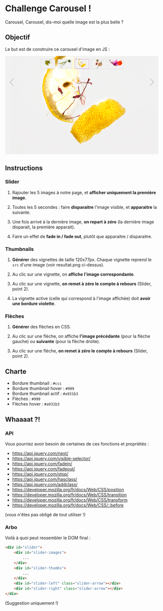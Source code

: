 # Challenge Carousel !

Carousel, Carousel, dis-moi quelle image est la plus belle ?

## Objectif

Le but est de construire ce carousel d'image en JS :

![resultat](images/resultat.png)

## Instructions

### Slider

1. Rajouter les 5 images à notre page, et **afficher uniquement la première image**.

2. Toutes les 5 secondes : faire **disparaitre** l'image visible, et **apparaitre** la suivante.

3. Une fois arrivé à la dernière image, **on repart à zéro** (la dernière image disparait, la première apparait).

4. Faire un effet de **fade in / fade out**, plutôt que apparaitre / disparaitre.

### Thumbnails

1. **Générer** des vignettes de taille 120x77px. Chaque vignette reprend le `src` d'une image (voir resultat.png ci-dessus).

2. Au clic sur une vignette, on **affiche l'image correspondante**.

3. Au clic sur une vignette, **on remet à zéro le compte à rebours** (Slider, point 2).

4. La vignette active (celle qui correspond à l'image affichée) doit **avoir une bordure violette**.


### Flèches

1. **Générer** des flèches en CSS.

2. Au clic sur une flèche, on affiche **l'image précédante** (pour la flèche gauche) ou **suivante** (pour la flèche droite).

3. Au clic sur une flèche, **on remet à zéro le compte à rebours** (Slider, point 2).


## Charte

* Bordure thumbnail : `#ccc`
* Bordure thumbnail hover : `#999`
* Bordure thumbnail actif : `#a931b3`
* Flèches : `#999`
* Flèches hover : `#a931b3`


## Whaaaat ?!

### API

Vous pourriez avoir besoin de certaines de ces fonctions et propriétés :

* https://api.jquery.com/next/
* https://api.jquery.com/visible-selector/
* https://api.jquery.com/fadein/
* https://api.jquery.com/fadeout/
* https://api.jquery.com/stop/
* https://api.jquery.com/hasclass/
* https://api.jquery.com/addclass/
* https://developer.mozilla.org/fr/docs/Web/CSS/position
* https://developer.mozilla.org/fr/docs/Web/CSS/transition
* https://developer.mozilla.org/fr/docs/Web/CSS/transform
* https://developer.mozilla.org/fr/docs/Web/CSS/::before

(vous n'êtes pas obligé de tout utiliser !)

### Arbo

Voilà à quoi peut ressembler le DOM final :

```html
<div id="slider">
	<div id="slider-images">
		...
	</div>
	<div id="slider-thumbs">
		...
	</div>
	<div id="slider-left" class="slider-arrow"></div>
	<div id="slider-right" class="slider-arrow"></div>
</div>
```

(Suggestion uniquement !)
